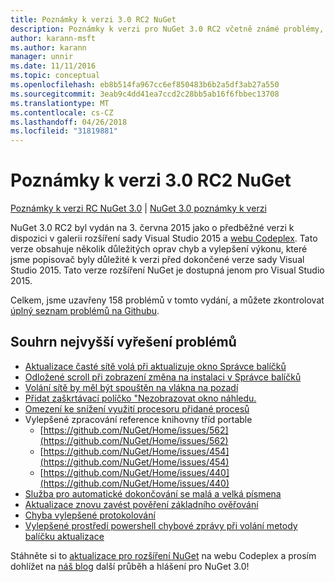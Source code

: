 ```yaml
---
title: Poznámky k verzi 3.0 RC2 NuGet
description: Poznámky k verzi pro NuGet 3.0 RC2 včetně známé problémy, opravy chyb, přidaných funkcí a chcete.
author: karann-msft
ms.author: karann
manager: unnir
ms.date: 11/11/2016
ms.topic: conceptual
ms.openlocfilehash: eb8b514fa967cc6ef850483b6b2a5df3ab27a550
ms.sourcegitcommit: 3eab9c4dd41ea7ccd2c28bb5ab16f6fbbec13708
ms.translationtype: MT
ms.contentlocale: cs-CZ
ms.lasthandoff: 04/26/2018
ms.locfileid: "31819881"
---
```

# <a name="nuget-30-rc2-release-notes"></a>Poznámky k verzi 3.0 RC2 NuGet

[Poznámky k verzi RC NuGet 3.0](../release-notes/nuget-3.0-RC.md) | [NuGet 3.0 poznámky k verzi](../release-notes/nuget-3.0.0.md)

NuGet 3.0 RC2 byl vydán na 3. června 2015 jako o předběžné verzi k dispozici v galerii rozšíření sady Visual Studio 2015 a [webu Codeplex](https://nuget.codeplex.com/releases/view/615507). Tato verze obsahuje několik důležitých oprav chyb a vylepšení výkonu, které jsme popisovač byly důležité k verzi před dokončené verze sady Visual Studio 2015. Tato verze rozšíření NuGet je dostupná jenom pro Visual Studio 2015.

Celkem, jsme uzavřeny 158 problémů v tomto vydání, a můžete zkontrolovat [úplný seznam problémů na Githubu](https://github.com/NuGet/Home/issues?utf8=%E2%9C%93&q=is%3Aclosed+milestone%3A3.0.0-RTM+sort%3Aupdated-asc+updated%3A%3C%3D2015-06-01).

## <a name="summary-of-top-issues-resolved"></a>Souhrn nejvyšší vyřešení problémů

* [Aktualizace časté sítě volá při aktualizuje okno Správce balíčků](https://github.com/NuGet/Home/issues/515)
* [Odložené scroll při zobrazení změna na instalaci v Správce balíčků](https://github.com/NuGet/Home/issues/519)
* [Volání sítě by měl být spouštěn na vlákna na pozadí](https://github.com/NuGet/Home/issues/516)
* [Přidat zaškrtávací políčko "Nezobrazovat okno náhledu.](https://github.com/NuGet/Home/issues/566)
* [Omezení ke snížení využití procesoru přidané procesů](https://github.com/NuGet/Home/issues/356)
* Vylepšené zpracování reference knihovny tříd portable
    * [https://github.com/NuGet/Home/issues/562](https://github.com/NuGet/Home/issues/562)
    * [https://github.com/NuGet/Home/issues/454](https://github.com/NuGet/Home/issues/454)
    * [https://github.com/NuGet/Home/issues/440](https://github.com/NuGet/Home/issues/440)
* [Služba pro automatické dokončování se malá a velká písmena](https://github.com/NuGet/Home/issues/198)
* [Aktualizace znovu zavést pověření základního ověřování](https://github.com/NuGet/Home/issues/456)
* [Chyba vylepšené protokolování](https://github.com/NuGet/Home/issues/407)
* [Vylepšené prostředí powershell chybové zprávy při volání metody balíčku aktualizace](https://github.com/NuGet/Home/issues/5)

Stáhněte si to [aktualizace pro rozšíření NuGet](https://nuget.codeplex.com/releases/view/615507) na webu Codeplex a prosím dohlížet na [náš blog](http://blog.nuget.org) další průběh a hlášení pro NuGet 3.0!